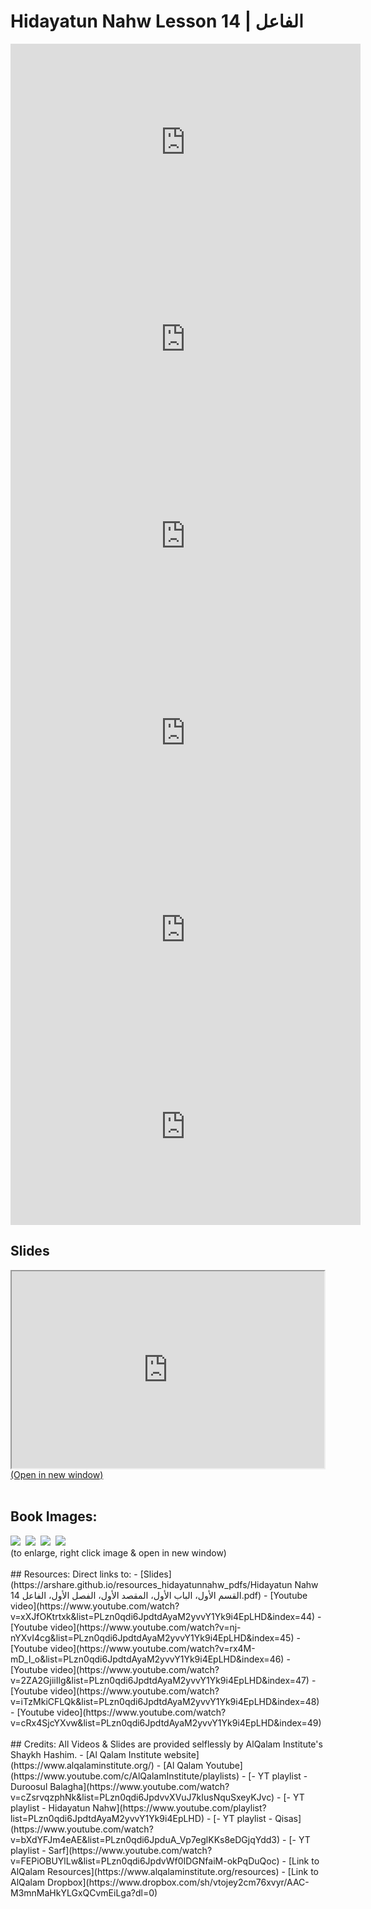 # Hidayatun Nahw Lesson 14 | الفاعل 

<iframe width="560" height="315" src="https://www.youtube-nocookie.com/embed/xXJfOKtrtxk?start=0" frameborder="0" allow="accelerometer; autoplay; encrypted-media; gyroscope; picture-in-picture" allowfullscreen="allowfullscreen"></iframe><BR>

<iframe width="560" height="315" src="https://www.youtube-nocookie.com/embed/nj-nYXvI4cg?start=0" frameborder="0" allow="accelerometer; autoplay; encrypted-media; gyroscope; picture-in-picture" allowfullscreen="allowfullscreen"></iframe><BR>

<iframe width="560" height="315" src="https://www.youtube-nocookie.com/embed/rx4M-mD_I_o?start=0" frameborder="0" allow="accelerometer; autoplay; encrypted-media; gyroscope; picture-in-picture" allowfullscreen="allowfullscreen"></iframe><BR>

<iframe width="560" height="315" src="https://www.youtube-nocookie.com/embed/2ZA2GjiiIlg?start=0" frameborder="0" allow="accelerometer; autoplay; encrypted-media; gyroscope; picture-in-picture" allowfullscreen="allowfullscreen"></iframe><BR>

<iframe width="560" height="315" src="https://www.youtube-nocookie.com/embed/iTzMkiCFLQk?start=0" frameborder="0" allow="accelerometer; autoplay; encrypted-media; gyroscope; picture-in-picture" allowfullscreen="allowfullscreen"></iframe><BR>

<iframe width="560" height="315" src="https://www.youtube-nocookie.com/embed/cRx4SjcYXvw?start=0" frameborder="0" allow="accelerometer; autoplay; encrypted-media; gyroscope; picture-in-picture" allowfullscreen="allowfullscreen"></iframe><BR>

<h2>Slides</h2>
<div>
    <object
    data='https://arshare.github.io/resources_hidayatunnahw_pdfs/Hidayatun Nahw 14 القسم الأول، الباب الأول، المقصد الأول، الفصل الأول، الفاعل.pdf'
    type="application/pdf"
    width="560"
    height="315"
    >
    <iframe
        src='https://arshare.github.io/resources_hidayatunnahw_pdfs/Hidayatun Nahw 14 القسم الأول، الباب الأول، المقصد الأول، الفصل الأول، الفاعل.pdf'
        width="500"
        height="315"
    >
    <p>This browser does not support PDF!</p>
    </iframe>
    </object>
</div>
<A HREF='https://arshare.github.io/resources_hidayatunnahw_pdfs/Hidayatun Nahw 14 القسم الأول، الباب الأول، المقصد الأول، الفصل الأول، الفاعل.pdf' target=_>(Open in new window)</A>
<BR><BR>
<H2>Book Images:</H2>
<IMG SRC='https://arshare.github.io/resources_hidayatunnahw_book_images/022.png' class=bookpage style="max-width: 30%;">&nbsp;&nbsp;<IMG SRC='https://arshare.github.io/resources_hidayatunnahw_book_images/023.png' class=bookpage style="max-width: 30%;">&nbsp;&nbsp;<IMG SRC='https://arshare.github.io/resources_hidayatunnahw_book_images/024.png' class=bookpage style="max-width: 30%;">&nbsp;&nbsp;<IMG SRC='https://arshare.github.io/resources_hidayatunnahw_book_images/025.png' class=bookpage style="max-width: 30%;">&nbsp;&nbsp;<BR>(to enlarge, right click image & open in new window)<BR><BR>
## Resources:
Direct links to:
- [Slides](https://arshare.github.io/resources_hidayatunnahw_pdfs/Hidayatun Nahw 14 القسم الأول، الباب الأول، المقصد الأول، الفصل الأول، الفاعل.pdf)
- [Youtube video](https://www.youtube.com/watch?v=xXJfOKtrtxk&list=PLzn0qdi6JpdtdAyaM2yvvY1Yk9i4EpLHD&index=44)
- [Youtube video](https://www.youtube.com/watch?v=nj-nYXvI4cg&list=PLzn0qdi6JpdtdAyaM2yvvY1Yk9i4EpLHD&index=45)
- [Youtube video](https://www.youtube.com/watch?v=rx4M-mD_I_o&list=PLzn0qdi6JpdtdAyaM2yvvY1Yk9i4EpLHD&index=46)
- [Youtube video](https://www.youtube.com/watch?v=2ZA2GjiiIlg&list=PLzn0qdi6JpdtdAyaM2yvvY1Yk9i4EpLHD&index=47)
- [Youtube video](https://www.youtube.com/watch?v=iTzMkiCFLQk&list=PLzn0qdi6JpdtdAyaM2yvvY1Yk9i4EpLHD&index=48)
- [Youtube video](https://www.youtube.com/watch?v=cRx4SjcYXvw&list=PLzn0qdi6JpdtdAyaM2yvvY1Yk9i4EpLHD&index=49)
<BR><BR>
## Credits:
All Videos & Slides are provided selflessly by AlQalam Institute's Shaykh Hashim.
- [Al Qalam Institute website](https://www.alqalaminstitute.org/)
- [Al Qalam Youtube](https://www.youtube.com/c/AlQalamInstitute/playlists)
- [- YT playlist - Duroosul Balagha](https://www.youtube.com/watch?v=cZsrvqzphNk&list=PLzn0qdi6JpdvvXVuJ7kIusNquSxeyKJvc)
- [- YT playlist - Hidayatun Nahw](https://www.youtube.com/playlist?list=PLzn0qdi6JpdtdAyaM2yvvY1Yk9i4EpLHD)
- [- YT playlist - Qisas](https://www.youtube.com/watch?v=bXdYFJm4eAE&list=PLzn0qdi6JpduA_Vp7eglKKs8eDGjqYdd3)
- [- YT playlist - Sarf](https://www.youtube.com/watch?v=FEPiOBUYlLw&list=PLzn0qdi6JpdvWf0IDGNfaiM-okPqDuQoc)
- [Link to AlQalam Resources](https://www.alqalaminstitute.org/resources)
- [Link to AlQalam Dropbox](https://www.dropbox.com/sh/vtojey2cm76xvyr/AAC-M3mnMaHkYLGxQCvmEiLga?dl=0)
